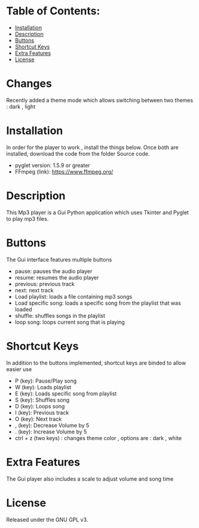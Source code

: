 # Table of Contents:
 - [Installation](#Installation)
 - [Description](#Description)
 - [Buttons](#Buttons)
 - [Shortcut Keys](#Shortcut-Keys)
 - [Extra Features](#Extra-Features)
 - [License](#Liscense)

# Changes
Recently added a theme mode which allows switching between two themes : dark , light
 
# Installation
In order for the player to work , install the things below. Once both are installed, download the code from the folder Source code.
   * pyglet version: 1.5.9 or greater
   * FFmpeg  (link): https://www.ffmpeg.org/


# Description
  This Mp3 player is a Gui Python application which uses Tkinter and Pyglet to play mp3 files.
 
# Buttons
  The Gui interface features multiple buttons
  * pause: pauses the audio player
  * resume: resumes the audio player
  * previous: previous track
  * next: next track
  * Load playlist: loads a file containing mp3 songs
  * Load specific song: loads a specific song from the playlist that was loaded
  * shuffle: shuffles songs in the playlist
  * loop song: loops current song that is playing
  
# Shortcut Keys
  In addition to the buttons implemented, shortcut keys are binded to allow easier use
  * P (key): Pause/Play song
  * W (key): Loads playlist
  * E (key): Loads specific song from playlist 
  * S (key): Shuffles song
  * D (key): Loops song
  * I (key): Previous track
  * O (key): Next track
  * , (key): Decrease Volume by 5
  * . (key): Increase Volume by 5
  * ctrl + z (two keys) : changes theme color , options are : dark , white
 
# Extra Features
  The Gui player also includes a scale to adjust volume and song time
 
# License
  Released under the GNU GPL v3.
